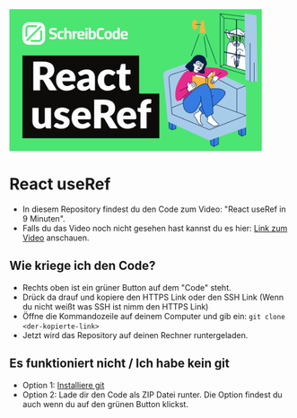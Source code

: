 <img src="https://github.com/SchreibCode/react-use-ref-video/blob/main/public/react-useref.jpg" width="450" alt="Youtube Thumbnail"/>

# React useRef

- In diesem Repository findest du den Code zum Video: "React useRef in 9 Minuten".
- Falls du das Video noch nicht gesehen hast kannst du es hier: 
[Link zum Video](https://www.youtube.com) anschauen.

## Wie kriege ich den Code?

- Rechts oben ist ein grüner Button auf dem "Code" steht.
- Drück da drauf und kopiere den HTTPS Link oder den SSH Link (Wenn du nicht weißt was SSH ist nimm den HTTPS Link)
- Öffne die Kommandozeile auf deinem Computer und gib ein: ```git clone <der-kopierte-link>```
- Jetzt wird das Repository auf deinen Rechner runtergeladen. 

## Es funktioniert nicht / Ich habe kein git

-   Option 1: [Installiere git](https://www.atlassian.com/de/git/tutorials/install-git)
-   Option 2: Lade dir den Code als ZIP Datei runter. Die Option findest du auch wenn du auf den grünen Button klickst.
